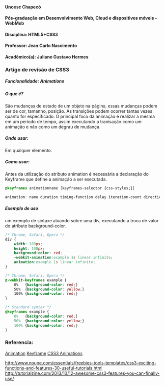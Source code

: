 #### Unoesc Chapecó
#### Pós-graduação em Desenvolvimento Web, Cloud e dispositivos móveis - WebMob
#### Disciplina: HTML5+CSS3
#### Professor: Jean Carlo Nascimento
#### Acadêmico(a): Juliano Gustavo Hermes
### Artigo de revisão de CSS3
##### Funcionalidade: Animations
##### O que é?
São mudanças de estado de um objeto na página, essas mudanças podem ser de cor, tamanho, posição. As transições podem ocorrer tantas vezes quanto for especificado. O principal foco da animação é realizar a mesma em um período de tempo, assim executando a tranisação como um animação e não como um degrau de mudança.
##### Onde usar:
Em qualquer elemento.
##### Como usar:
Antes da utilização do atributo animation é necessária a declaração do Keyframe que define a animação a ser executada.
```css
@keyframes animationname {keyframes-selector {css-styles;}}

animation: name duration timing-function delay iteration-count direction fill-mode play-state;
```
##### Exemplo de uso
um exemplo de sintaxe atuando sobre uma div, executando a troca de valor do atributo background-color.

```css
/* Chrome, Safari, Opera */
div {
    width: 100px;
    height: 100px;
    background-color: red;
    -webkit-animation:example 1s linear infinite;
	animation:example 1s linear infinite;
}

/* Chrome, Safari, Opera */
@-webkit-keyframes example {
    0%   {background-color: red;}
    50%  {background-color: yellow;}
    100% {background-color: red;}
}

/* Standard syntax */
@keyframes example {
    0%   {background-color: red;}
    50%  {background-color: yellow;}
    100% {background-color: red;}
}
```
### Referencia:
[Animation](http://www.w3schools.com/cssref/css3_pr_animation.asp)
[Keyframe](http://www.w3schools.com/cssref/css3_pr_animation-keyframes.asp)
[CSS3 Animations](http://www.w3schools.com/css/css3_animations.asp)






http://www.noupe.com/essentials/freebies-tools-templates/css3-exciting-functions-and-features-30-useful-tutorials.html
http://tutorialzine.com/2013/10/12-awesome-css3-features-you-can-finally-use/